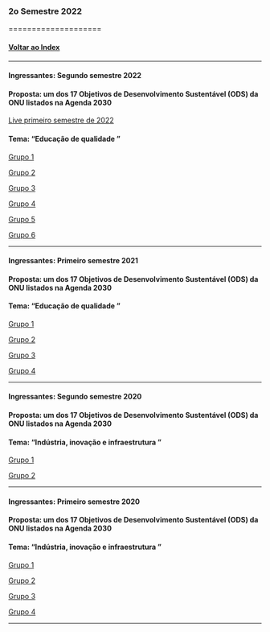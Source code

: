 
### 2o Semestre 2022
====================
#### [Voltar ao Index](README.md)

* * *
#### Ingressantes: Segundo semestre 2022
#### Proposta:  um dos 17 Objetivos de Desenvolvimento Sustentável (ODS) da ONU listados na Agenda 2030

[Live primeiro semestre de 2022]()
#### Tema: “Educação de qualidade ”


[Grupo 1](https://github.com/uWayner/Grupo_01_PI)

[Grupo 2](https://github.com/matheusoms/grupo_2_2_semestre_2022)

[Grupo 3](https://github.com/ParaQueNome/Grupo-3)

[Grupo 4](https://github.com/Lvolsi/P.I.-Grupo-04-DSM-2-Semestre-2022)

[Grupo 5](https://github.com/IuuriAlmeida/PI-2022-Grupo-5)

[Grupo 6](https://github.com/BarbosaHVictor/Grupo-6-PI-2-Sem-2022)

* * *
#### Ingressantes: Primeiro semestre 2021
#### Proposta:  um dos 17 Objetivos de Desenvolvimento Sustentável (ODS) da ONU listados na Agenda 2030

#### Tema: “Educação de qualidade ”



[Grupo 1](https://github.com/Lifer18/Fatec_Projeto_Integrador_Segundo_Semestre)

[Grupo 2](https://github.com/BrunoRisso58/pi-2-semestre)

[Grupo 3](https://github.com/witermendonca/PI-Fatec-II-Semestre)

[Grupo 4](https://github.com/gabriellpedro/PI_2Semestre_2022)


* * *
#### Ingressantes: Segundo semestre 2020
#### Proposta:  um dos 17 Objetivos de Desenvolvimento Sustentável (ODS) da ONU listados na Agenda 2030

#### Tema: “Indústria, inovação e infraestrutura  ”


[Grupo 1](https://github.com/Glrodrigo/PI_3Semestre)

[Grupo 2](https://github.com/joicerodrigues/projeto-interdisciplinar-3)


* * *
#### Ingressantes: Primeiro semestre 2020
#### Proposta:  um dos 17 Objetivos de Desenvolvimento Sustentável (ODS) da ONU listados na Agenda 2030

#### Tema: “Indústria, inovação e infraestrutura  ”


[Grupo 1]()

[Grupo 2]()

[Grupo 3]()

[Grupo 4]()


* * *